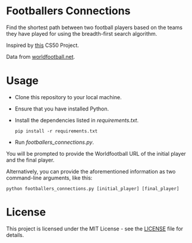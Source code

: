 # Footballers Connections
 
Find the shortest path between two football players based on the teams they have played for using the breadth-first search algorithm.

Inspired by [this](https://cs50.harvard.edu/ai/2020/projects/0/degrees/) CS50 Project.

Data from [worldfootball.net](worldfootball.net).

# Usage

- Clone this repository to your local machine.
- Ensure that you have installed Python.
- Install the dependencies listed in *requirements.txt*.
  
  ````
  pip install -r requirements.txt
  ````
- Run *footballers_connections.py*.

You will be prompted to provide the Worldfootball URL of the initial player and the final player.

Alternatively, you can provide the aforementioned information as two command-line arguments, like this:

````
python footballers_connections.py [initial_player] [final_player]
````

# License

This project is licensed under the MIT License - see the [LICENSE](https://github.com/giovanni-cutri/footballers-connections/blob/main/LICENSE) file for details.
